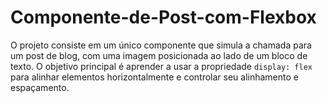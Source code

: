 # Componente-de-Post-com-Flexbox
O projeto consiste em um único componente que simula a chamada para um post de blog, com uma imagem posicionada ao lado de um bloco de texto. O objetivo principal é aprender a usar a propriedade `display: flex` para alinhar elementos horizontalmente e controlar seu alinhamento e espaçamento. 
